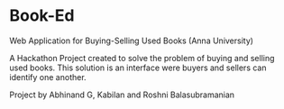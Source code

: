 # Book-Ed
Web Application for Buying-Selling Used Books (Anna University)

A Hackathon Project created to solve the problem of buying and selling used books. This solution is an interface were buyers and sellers can identify one another.

Project by Abhinand G, Kabilan and Roshni Balasubramanian
